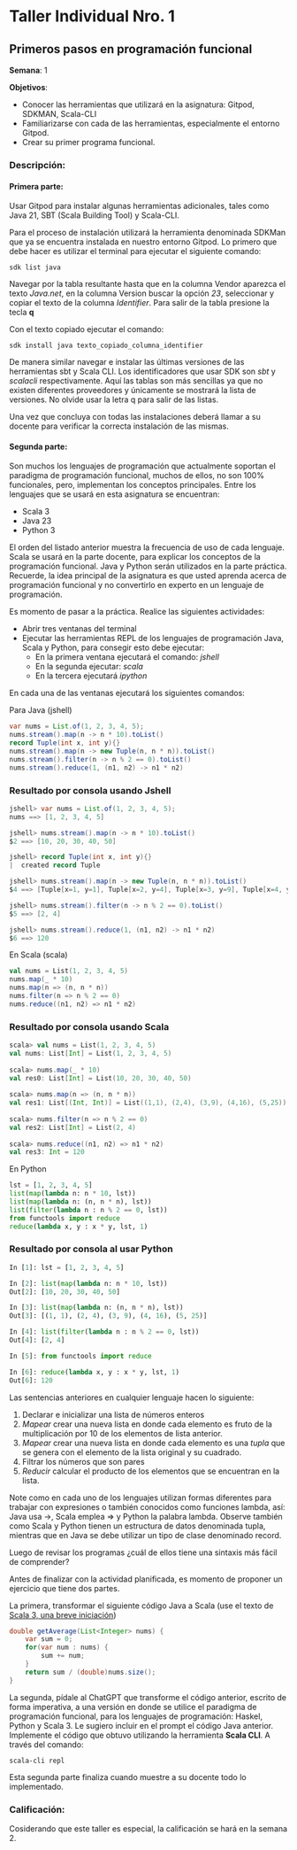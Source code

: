 # Taller Individual Nro. 1
## Primeros pasos en programación funcional

**Semana**: 1

**Objetivos**:

- Conocer las herramientas que utilizará en la asignatura: Gitpod, SDKMAN, Scala-CLI
- Familiarizarse con cada de las herramientas, especialmente el entorno Gitpod.
- Crear su primer programa funcional.

### Descripción:

#### Primera parte:

Usar Gitpod para instalar algunas herramientas adicionales, tales como Java 21, SBT (Scala Building Tool) y Scala-CLI.

Para el proceso de instalación utilizará la herramienta denominada SDKMan que ya se encuentra instalada en nuestro entorno Gitpod. Lo primero que debe hacer es utilizar el terminal para ejecutar el siguiente comando:

```shell
sdk list java
```

Navegar por la tabla resultante hasta que en la columna Vendor aparezca el texto *Java.net*, en la columna Version buscar la opción *23*, seleccionar y copiar el texto de la columna *Identifier*. Para salir de la tabla presione la tecla **q**

Con el texto copiado ejecutar el comando:

```shell
sdk install java texto_copiado_columna_identifier
```

De manera similar navegar e instalar las últimas versiones de las herramientas sbt y Scala CLI. Los identificadores que usar SDK son *sbt* y *scalacli* respectivamente. Aquí las tablas son más sencillas ya que no existen diferentes proveedores y únicamente se mostrará la lista de versiones. No olvide usar la letra q para salir de las listas.

Una vez que concluya con todas las instalaciones deberá llamar a su docente para verificar la correcta instalación de las mismas.

#### Segunda parte:

Son muchos los lenguajes de programación que actualmente soportan el paradigma de programación funcional, muchos de ellos, no son 100% funcionales, pero, implementan los conceptos principales. Entre los lenguajes que se usará en esta asignatura se encuentran:

- Scala 3
- Java 23
- Python 3

El orden del listado anterior muestra la frecuencia de uso de cada lenguaje. Scala se usará en la parte docente, para explicar los conceptos de la programación funcional. Java y Python serán utilizados en la parte práctica. Recuerde, la idea principal de la asignatura es que usted aprenda acerca de programación funcional y no convertirlo en experto en un lenguaje de programación.


Es momento de pasar a la práctica. Realice las siguientes actividades:

- Abrir tres ventanas del terminal
- Ejecutar las herramientas REPL de los lenguajes de programación Java, Scala y Python, para consegir esto debe ejecutar:
	- En la primera ventana ejecutará el comando: *jshell*
	- En la segunda ejecutar: *scala*
	- En la tercera ejecutará *ipython*

En cada una de las ventanas ejecutará los siguientes comandos:

Para Java (jshell)

```java
var nums = List.of(1, 2, 3, 4, 5);
nums.stream().map(n -> n * 10).toList()
record Tuple(int x, int y){}
nums.stream().map(n -> new Tuple(n, n * n)).toList()
nums.stream().filter(n -> n % 2 == 0).toList()
nums.stream().reduce(1, (n1, n2) -> n1 * n2)
```

### Resultado por consola usando Jshell
```java
jshell> var nums = List.of(1, 2, 3, 4, 5);
nums ==> [1, 2, 3, 4, 5]

jshell> nums.stream().map(n -> n * 10).toList()
$2 ==> [10, 20, 30, 40, 50]

jshell> record Tuple(int x, int y){}
|  created record Tuple

jshell> nums.stream().map(n -> new Tuple(n, n * n)).toList()
$4 ==> [Tuple[x=1, y=1], Tuple[x=2, y=4], Tuple[x=3, y=9], Tuple[x=4, y=16], Tuple[x=5, y=25]]

jshell> nums.stream().filter(n -> n % 2 == 0).toList()
$5 ==> [2, 4]

jshell> nums.stream().reduce(1, (n1, n2) -> n1 * n2)
$6 ==> 120
```

En Scala (scala)

```scala
val nums = List(1, 2, 3, 4, 5)
nums.map(_ * 10)                                                                              
nums.map(n => (n, n * n))
nums.filter(n => n % 2 == 0)
nums.reduce((n1, n2) => n1 * n2)
```

### Resultado por consola usando Scala
```scala
scala> val nums = List(1, 2, 3, 4, 5)
val nums: List[Int] = List(1, 2, 3, 4, 5)
                                                                                                                                                                                    
scala> nums.map(_ * 10)
val res0: List[Int] = List(10, 20, 30, 40, 50)
                                                                                                                                                                                    
scala> nums.map(n => (n, n * n))
val res1: List[(Int, Int)] = List((1,1), (2,4), (3,9), (4,16), (5,25))
                                                                                                                                                                                    
scala> nums.filter(n => n % 2 == 0)
val res2: List[Int] = List(2, 4)
                                                                                                                                                                                    
scala> nums.reduce((n1, n2) => n1 * n2)
val res3: Int = 120
```



En Python

```python
lst = [1, 2, 3, 4, 5]
list(map(lambda n: n * 10, lst))
list(map(lambda n: (n, n * n), lst))
list(filter(lambda n : n % 2 == 0, lst))
from functools import reduce
reduce(lambda x, y : x * y, lst, 1)
```

### Resultado por consola al usar Python
```python
In [1]: lst = [1, 2, 3, 4, 5]

In [2]: list(map(lambda n: n * 10, lst))
Out[2]: [10, 20, 30, 40, 50]

In [3]: list(map(lambda n: (n, n * n), lst))
Out[3]: [(1, 1), (2, 4), (3, 9), (4, 16), (5, 25)]

In [4]: list(filter(lambda n : n % 2 == 0, lst))
Out[4]: [2, 4]

In [5]: from functools import reduce

In [6]: reduce(lambda x, y : x * y, lst, 1)
Out[6]: 120 
```

Las sentencias anteriores en cualquier lenguaje hacen lo siguiente:

1. Declarar e inicializar una lista de números enteros
2. *Mapear* crear una nueva lista en donde cada elemento es fruto de la multiplicación por 10 de los elementos de lista anterior.
3. *Mapear* crear una nueva lista en donde cada elemento es una *tupla* que se genera con el elemento de la lista original y su cuadrado.
4. Filtrar los números que son pares
5. *Reducir* calcular el producto de los elementos que se encuentran en la lista.

Note como en cada uno de los lenguajes utilizan formas diferentes para trabajar con expresiones o también conocidos como funciones lambda, así: Java usa ->, Scala emplea => y Python la palabra lambda. Observe también como Scala y Python tienen un estructura de datos denominada tupla, mientras que en Java se debe utilizar un tipo de clase denominado record.

Luego de revisar los programas ¿cuál de ellos tiene una sintaxis más fácil de comprender?

Antes de finalizar con la actividad planificada, es momento de proponer un ejercicio que tiene dos partes.

La primera, transformar el siguiente código Java a Scala (use el texto de [Scala 3, una breve iniciación](https://github.com/jorgaf/scala-3-intro/wiki/Scala-3,-una-breve-iniciación))

```java
double getAverage(List<Integer> nums) {
	var sum = 0;
	for(var num : nums) {
		sum += num;
	}
	return sum / (double)nums.size();
}
```

La segunda, pídale al ChatGPT que transforme el código anterior, escrito de forma imperativa, a una versión en donde se utilice el paradigma de programación funcional, para los lenguajes de programación: Haskel, Python y Scala 3. Le sugiero incluir en el prompt el código Java anterior. Implemente el código que obtuvo utilizando la herramienta **Scala CLI**. A través del comando:

```shell
scala-cli repl
```

Esta segunda parte finaliza cuando muestre a su docente todo lo implementado.



### Calificación:

Cosiderando que este taller es especial, la calificación se hará en la semana 2.

